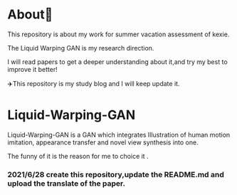 # About:dog:
This repository is about my work for summer vacation assessment of kexie.

The Liquid Warping GAN is my research direction.

I will read papers to get a deeper understanding about it,and try my best to improve it better!

:airplane:This repository is my study blog and I will keep update it.

# Liquid-Warping-GAN
Liquid-Warping-GAN is a GAN which integrates  Illustration of human motion imitation, appearance transfer and novel view synthesis into one.

The funny of it is the reason for me to choice it .

### 2021/6/28 create this repository,update the README.md and upload the translate of the paper.
